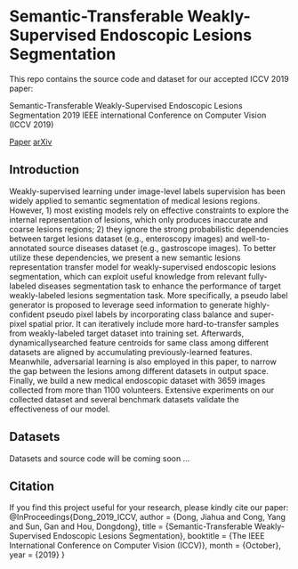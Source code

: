 # Semantic-Transferable Weakly-Supervised Endoscopic Lesions Segmentation

This repo contains the source code and dataset for our accepted ICCV 2019 paper:

Semantic-Transferable Weakly-Supervised Endoscopic Lesions Segmentation
2019 IEEE international Conference on Computer Vision (ICCV 2019)

[Paper](http://openaccess.thecvf.com/content_ICCV_2019/papers/Dong_Semantic-Transferable_Weakly-Supervised_Endoscopic_Lesions_Segmentation_ICCV_2019_paper.pdf) [arXiv](https://arxiv.org/pdf/1908.07669.pdf) 

## Introduction
Weakly-supervised learning under image-level labels supervision has been widely applied to semantic segmentation of medical lesions regions. However, 1) most existing
models rely on effective constraints to explore the internal
representation of lesions, which only produces inaccurate
and coarse lesions regions; 2) they ignore the strong probabilistic dependencies between target lesions dataset (e.g.,
enteroscopy images) and well-to-annotated source diseases
dataset (e.g., gastroscope images). To better utilize these
dependencies, we present a new semantic lesions representation transfer model for weakly-supervised endoscopic
lesions segmentation, which can exploit useful knowledge
from relevant fully-labeled diseases segmentation task to
enhance the performance of target weakly-labeled lesions
segmentation task. More specifically, a pseudo label generator is proposed to leverage seed information to generate
highly-confident pseudo pixel labels by incorporating class
balance and super-pixel spatial prior. It can iteratively include more hard-to-transfer samples from weakly-labeled
target dataset into training set. Afterwards, dynamicallysearched feature centroids for same class among different
datasets are aligned by accumulating previously-learned
features. Meanwhile, adversarial learning is also employed
in this paper, to narrow the gap between the lesions among
different datasets in output space. Finally, we build a
new medical endoscopic dataset with 3659 images collected
from more than 1100 volunteers. Extensive experiments on
our collected dataset and several benchmark datasets validate the effectiveness of our model.

## Datasets
Datasets and source code will be coming soon ...



## Citation
If you find this project useful for your research, please kindly cite our paper:
@InProceedings{Dong_2019_ICCV,
author = {Dong, Jiahua and Cong, Yang and Sun, Gan and Hou, Dongdong},
title = {Semantic-Transferable Weakly-Supervised Endoscopic Lesions Segmentation},
booktitle = {The IEEE International Conference on Computer Vision (ICCV)},
month = {October},
year = {2019}
}





